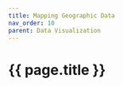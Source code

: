 ```yaml
---
title: Mapping Geographic Data
nav_order: 10
parent: Data Visualization
---
```


# {{ page.title }}
